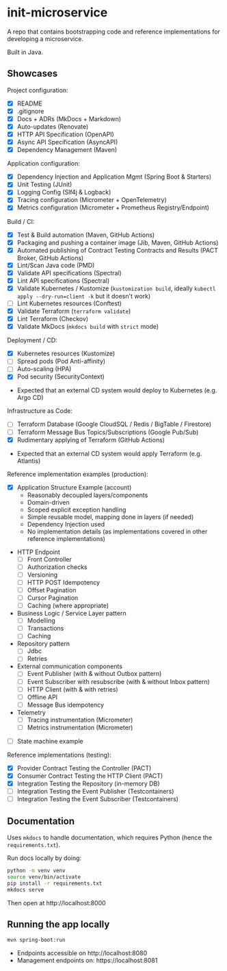 # init-microservice

A repo that contains bootstrapping code and reference implementations for developing a microservice.

Built in Java.

## Showcases

Project configuration:

- [x] README
- [x] .gitignore
- [x] Docs + ADRs (MkDocs + Markdown)
- [x] Auto-updates (Renovate)
- [x] HTTP API Specification (OpenAPI)
- [x] Async API Specification (AsyncAPI)
- [x] Dependency Management (Maven)

Application configuration:

- [x] Dependency Injection and Application Mgmt (Spring Boot & Starters)
- [x] Unit Testing (JUnit)
- [x] Logging Config (Slf4j & Logback)
- [x] Tracing configuration (Micrometer + OpenTelemetry)
- [x] Metrics configuration (Micrometer + Prometheus Registry/Endpoint)

Build / CI:

- [x] Test & Build automation (Maven, GitHub Actions)
- [x] Packaging and pushing a container image (Jib, Maven, GitHub Actions)
- [x] Automated publishing of Contract Testing Contracts and Results (PACT Broker, GitHub Actions)
- [x] Lint/Scan Java code (PMD)
- [x] Validate API specifications (Spectral)
- [x] Lint API specifications (Spectral)
- [x] Validate Kubernetes / Kustomize (`kustomization build`, ideally `kubectl apply --dry-run=client -k` but it doesn't work)
- [ ] Lint Kubernetes resources (Conftest)
- [x] Validate Terraform (`terraform validate`)
- [x] Lint Terraform (Checkov)
- [x] Validate MkDocs (`mkdocs build` with `strict` mode)

Deployment / CD:

- [x] Kubernetes resources (Kustomize)
- [ ] Spread pods (Pod Anti-affinity)
- [ ] Auto-scaling (HPA)
- [x] Pod security (SecurityContext)
- Expected that an external CD system would deploy to Kubernetes (e.g. Argo CD)

Infrastructure as Code:

- [ ] Terraform Database (Google CloudSQL / Redis / BigTable / Firestore)
- [ ] Terraform Message Bus Topics/Subscriptions (Google Pub/Sub)
- [x] Rudimentary applying of Terraform (GitHub Actions)
- Expected that an external CD system would apply Terraform (e.g. Atlantis)

Reference implementation examples (production):

- [x] Application Structure Example (account)
  - Reasonably decoupled layers/components
  - Domain-driven
  - Scoped explicit exception handling
  - Simple reusable model, mapping done in layers (if needed)
  - Dependency Injection used
  - No implementation details (as implementations covered in other reference implementations)
- HTTP Endpoint
    - [ ] Front Controller
    - [ ] Authorization checks
    - [ ] Versioning
    - [ ] HTTP POST Idempotency
    - [ ] Offset Pagination
    - [ ] Cursor Pagination
    - [ ] Caching (where appropriate)
- Business Logic / Service Layer pattern
    - [ ] Modelling
    - [ ] Transactions
    - [ ] Caching
- Repository pattern
    - [ ] Jdbc
    - [ ] Retries
- External communication components
    - [ ] Event Publisher (with & without Outbox pattern)
    - [ ] Event Subscriber with resubscribe (with & without Inbox pattern)
    - [ ] HTTP Client (with & with retries)
    - [ ] Offline API
    - [ ] Message Bus idempotency
- Telemetry
    - [ ] Tracing instrumentation (Micrometer)
    - [ ] Metrics instrumentation (Micrometer)
- [ ] State machine example

Reference implementations (testing):

- [x] Provider Contract Testing the Controller (PACT)
- [x] Consumer Contract Testing the HTTP Client (PACT)
- [x] Integration Testing the Repository (in-memory DB)
- [ ] Integration Testing the Event Publisher (Testcontainers)
- [ ] Integration Testing the Event Subscriber (Testcontainers)

## Documentation

Uses `mkdocs` to handle documentation, which requires Python (hence the `requirements.txt`).

Run docs locally by doing:

```bash
python -m venv venv
source venv/bin/activate
pip install -r requirements.txt
mkdocs serve
```

Then open at http://localhost:8000

## Running the app locally

```bash
mvn spring-boot:run
```

- Endpoints accessible on http://localhost:8080
- Management endpoints on: https://localhost:8081
